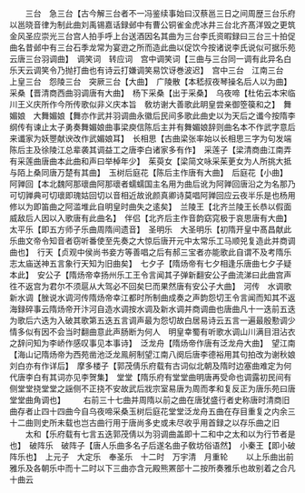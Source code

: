 <!-- { "loadSidebar": true } -->
　　三台　急三台【古今解三台者不一冯鉴续事始曰汉蔡邕三日之间周歴三台乐府以邕晓音律为制此曲刘禹锡嘉话録邺中有曹公铜雀金虎冰井三台北齐髙洋毁之更筑金风圣应崇光三台宫人拍手呼上台送酒因名其曲为三台李氏资暇録曰三台三十拍促曲名昔邺中有三台石季龙常为宴逰之所而造此曲以促饮今按诸说李氏说似可据乐苑云唐三台羽调曲】　调笑词　转应词　宫中调笑词【三曲与三台同一调有此异名白乐天云调笑令乃抛打曲也有诗云打嫌调笑易饮讶巻波迟】　宫中三台　江南三台　上皇三台　怨陵三台　突厥三台【大曲】　广陵散【本嵇叔夜琴操名后人以为曲】　采桑【晋清商西曲羽调唐有大曲】　杨下采桑【出于采桑】　乌夜啼【杜佑云本宋临川王义庆所作今所传歌似非义庆本旨　敎坊谢大善歌此眀皇尝亲御箜篌和之】　舞媚娘　大舞媚娘【舞亦作武并羽调曲永徽后民间多歌此曲史以为天后之谶今按隋李纲传有谏止太子勇奏舞媚娘曲事梁庾信陈后主并有舞媚娘辞则曲名本不作武字意后来谶家为妖瞾献谀改作武媚娘耳】　长相思【古曲梁张率始以长相思三字为句发端陈后主及徐陵江总辈袭其调益工之唐李白诸家多有作】　采莲子【梁清商曲江南弄有采莲曲唐曲本此曲和声曰举棹年少】　茱萸女【梁简文咏采茱茰女为人所挑大抵与陌上桑同唐万楚有其曲】　玉树后庭花【陈后主作唐有大曲】　后庭花【小曲】　阿亸回【本北魏阿那瓌曲阿那瓌者蠕蠕国主名用为曲后讹为阿亸回唐沿之为名那乃可切亸典可切瓌即瑰姑回切以音相近故讹颜真卿诗莫唱阿亸回应云夜半乐是也杨用修以为即笛曲之阿滥堆此自明皇时曲失之逺矣】　兰陵王【北齐兰陵王长恭以假面威敌后人因以入歌唐有此曲名】　伴侣【北齐后主作音韵窈窕极于哀思唐有大曲】　太平乐【即五方师子乐曲周隋间遗音】　圣明乐　大圣明乐【初隋开皇中髙昌献此乐曲文帝令知音者窃听番使至先奏之大惊后唐开元中太常乐工马顺兕复造此并商调曲也】　行天【贞观中侯尚书妾方等善唱之后有郝三宝者亦能歌此自谓不及考隋乐志太庙送神五言象行天知为旧曲矣】　七夕子【隋炀帝有七夕相逢乐唐曲七夕子疑本此】　安公子【隋炀帝幸扬州乐工王令言闻其子弹新翻安公子曲流涕曰此曲宫声徃不返宫为君尔不须扈从大驾必不回矣巳而果然唐有安公子大曲】　河传　水调歌　新水调【脞说水调河传隋炀帝幸江都时所制曲成奏之声韵怨切王令言闻而知其不返海録碎事云隋炀帝开汴河自造水调按水调及新水调并商调曲也唐曲凡十一迭前五迭为歌后六迭为入破其歌第五迭五言调声最为怨切故白居易诗云五言一遍最殷懃调少情多似有因不会当时翻曲意此声肠断为何人　明皇幸蜀有听歌水调山川满目泪沾衣之辞问知为李峤作感叹事见本事诗】　泛龙舟【隋炀帝作唐有泛龙舟大曲】　望江南【海山记隋炀帝为西苑凿池泛龙鳯舸制望江南八阕后唐李德裕用其句拍改为谢秋娘刘白亦有作详后】　摩多楼子【郭茂倩乐府载有古词似北朝及隋时边塞曲难定为何代唐李白有其词亦见李贺集】　堂堂【隋乐府有堂堂曲明唐再受命也调露初民间有侧堂堂挠堂堂之謡侧不正挠不安故武后戕宗室易唐为周而孝和复反正为唐乐苑曰唐堂堂曲角调也】
　　右前三十七曲并周隋以前之曲在唐犹盛行者史称唐时清商旧曲存者止四十四曲今自乌夜啼采桑玉树后庭花堂堂泛龙舟五曲在存目重复之内余三十二曲则史所未载也岂古曲行用于唐尚多史或未尽收乎用首録之以存乐曲之旧
　　太和【乐府载有七言五迭郭茂倩以为羽调曲盖即十二和中之太和以为行节者是也】　破阵乐　破阵子【唐人乐曲多名子后遂名曲子敎坊俗语然】　小秦王【即小破阵乐也】　上元子　大定乐　奉圣乐　十二时　万宇清　月重轮
　　以上乐曲出前雅乐及各朝乐中而十二时以下三曲亦含元殿熊罴部十二按所奏雅乐也故别着之合凡十曲云
